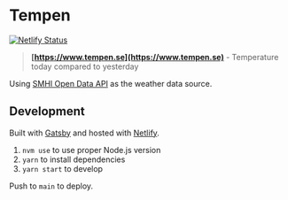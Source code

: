 # Tempen

[![Netlify Status](https://api.netlify.com/api/v1/badges/72a1c04f-45e5-4c13-bd23-85ce7177fba3/deploy-status)](https://app.netlify.com/sites/tempen/deploys)

> **[https://www.tempen.se](https://www.tempen.se)** - Temperature today compared to yesterday

Using [SMHI Open Data API](https://opendata.smhi.se/apidocs/) as the weather data source.

## Development

Built with [Gatsby](https://www.gatsbyjs.com/) and hosted with [Netlify](https://www.netlify.com/).

1. `nvm use` to use proper Node.js version
2. `yarn` to install dependencies
3. `yarn start` to develop

Push to `main` to deploy.
